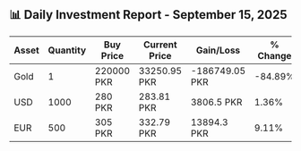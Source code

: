 ## 📊 Daily Investment Report - September 15, 2025

| Asset | Quantity | Buy Price | Current Price | Gain/Loss | % Change |
|-------|----------|-----------|----------------|------------|----------|
| Gold | 1 | 220000 PKR | 33250.95 PKR | -186749.05 PKR | -84.89% |
| USD | 1000 | 280 PKR | 283.81 PKR | 3806.5 PKR | 1.36% |
| EUR | 500 | 305 PKR | 332.79 PKR | 13894.3 PKR | 9.11% |
